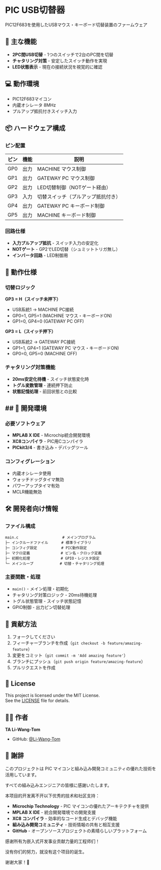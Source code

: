 # PIC USB切替器

PIC12F683を使用したUSBマウス・キーボード切替装置のファームウェア

## 🧩 主な機能

- **2PC間USB切替** - 1つのスイッチで2台のPC間を切替
- **チャタリング対策** - 安定したスイッチ動作を実現
- **LED状態表示** - 現在の接続状況を視覚的に確認

## 💻 動作環境

- PIC12F683マイコン
- 内蔵オシレータ 8MHz
- プルアップ抵抗付きスイッチ入力

## 📦 ハードウェア構成

### ピン配置

| ピン  | 機能  | 説明                 |
| --- | --- | ------------------ |
| GP0 | 出力  | MACHINE マウス制御      |
| GP1 | 出力  | GATEWAY PC マウス制御   |
| GP2 | 出力  | LED切替制御（NOTゲート経由）  |
| GP3 | 入力  | 切替スイッチ（プルアップ抵抗付き）  |
| GP4 | 出力  | GATEWAY PC キーボード制御 |
| GP5 | 出力  | MACHINE キーボード制御    |

### 回路仕様

- **入力プルアップ抵抗** - スイッチ入力の安定化
- **NOTゲート** - GP2でLED切替（シュミットトリガ無し）
- **インバータ回路** - LED制御用

## 🚀 動作仕様

### 切替ロジック

**GP3 = H（スイッチ未押下）**

- USB系統1 → MACHINE PC接続
- GP0=1, GP5=1 (MACHINE マウス・キーボードON)
- GP1=0, GP4=0 (GATEWAY PC OFF)

**GP3 = L（スイッチ押下）**

- USB系統2 → GATEWAY PC接続
- GP1=1, GP4=1 (GATEWAY PC マウス・キーボードON)
- GP0=0, GP5=0 (MACHINE OFF)

### チャタリング対策機能

- **20ms安定化待機** - スイッチ状態変化時
- **トグル変数管理** - 連続押下防止
- **状態記憶処理** - 前回状態との比較

## 

## ## 🔧 開発環境

### 必要ソフトウェア

- **MPLAB X IDE** - Microchip統合開発環境
- **XC8コンパイラ** - PIC用Cコンパイラ
- **PICkit3/4** - 書き込み・デバッグツール

### コンフィグレーション

- 内蔵オシレータ使用
- ウォッチドッグタイマ無効
- パワーアップタイマ有効
- MCLR機能無効

## 🛠️ 開発者向け情報

### ファイル構成

```
main.c                    # メインプログラム
├─ インクルードファイル      # 標準ライブラリ
├─ コンフィグ設定           # PIC動作設定
├─ マクロ定義              # ピン名・クロック定義
├─ 初期化処理              # GPIO・レジスタ設定  
└─ メインループ            # 切替・チャタリング処理
```

### 主要関数・処理

- `main()` - メイン処理・初期化
- チャタリング対策ロジック - 20ms待機処理
- トグル状態管理 - スイッチ状態記憶
- GPIO制御 - 出力ピン切替処理

## 🤝 貢献方法

1. フォークしてください
2. フィーチャーブランチを作成（`git checkout -b feature/amazing-feature`）
3. 変更をコミット（`git commit -m 'Add amazing feature'`）
4. ブランチにプッシュ（`git push origin feature/amazing-feature`）
5. プルリクエストを作成

## 📝 License

This project is licensed under the MIT License.  
See the [LICENSE](LICENSE) file for details.

## 👨‍💻 作者

**TA Li-Wang-Tom**

- GitHub: [@Li-Wang-Tom](https://github.com/Li-Wang-Tom)

## 🙏 謝辞

このプロジェクトは PIC マイコンと組み込み開発コミュニティの優れた技術を活用しています。

すべての組み込みエンジニアの皆様に感謝いたします。

本项目的开发离不开以下优秀的技术和社区支持：

- **Microchip Technology** - PIC マイコンの優れたアーキテクチャを提供
- **MPLAB X IDE** - 統合開発環境での開発支援
- **XC8 コンパイラ** - 効率的なコード生成とデバッグ機能
- **組み込み開発コミュニティ** - 技術情報の共有と相互支援
- **GitHub** - オープンソースプロジェクトの素晴らしいプラットフォーム

感谢所有为嵌入式开发事业贡献力量的工程师们！

没有你们的努力，就没有这个项目的诞生。

谢谢大家！🎉